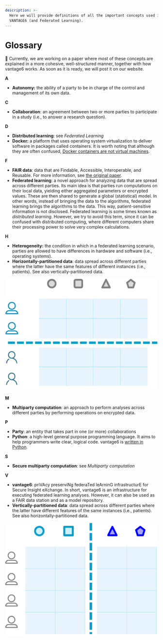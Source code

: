 ```yaml
---
description: >-
  Here we will provide definitions of all the important concepts used in
  VANTAGE6 (and Federated Learning).
---
```


# Glossary

📝 Currently, we are working on a paper where most of these concepts are explained in a more cohesive, well-structured manner, together with how vantage6 works. As soon as it is ready, we will post it on our website.

**A**

* **Autonomy:** the ability of a party to be in charge of the control and management of its own data.

**C**

* **Collaboration**: an agreement between two or more parties to participate in a study (i.e., to answer a research question).

**D**

* **Distributed learning**: see _Federated Learning_
* **Docker:** a platform that uses operating system virtualization to deliver software in packages called containers. It is worth noting that although they are often confused, [Docker containers are not virtual machines](https://www.docker.com/blog/containers-are-not-vms/).

**F**

* **FAIR data**: data that are Findable, Accessible, Interoperable, and Reusable. For more information, see [the original paper](https://www.nature.com/articles/sdata201618.pdf?origin=ppub).
* **Federated learning**: a novel approach for analyzing data that are spread across different parties. Its main idea is that parties run computations on their local data, yielding either aggregated parameters or encrypted values. These are then shared to generate a global (statistical) model. In other words, instead of bringing the data to the algorithms, federated learning brings the algorithms to the data. This way, patient-sensitive information is not disclosed. Federated learning is some times known as _distributed learning_. However, we try to avoid this term, since it can be confused with distributed computing, where different computers share their processing power to solve very complex calculations.

**H**

* **Heterogeneity:** the condition in which in a federated learning scenario, parties are allowed to have differences in hardware and software (i.e., operating systems).
* **Horizontally-partitioned data**: data spread across different parties where the latter have the same features of different instances (i.e., patients). See also vertically-partitioned data.

![](../.gitbook/assets/horizontal.PNG)

**M**

* **Multiparty computation**: an approach to perform analyses across different parties by performing operations on encrypted data.

**P**

* **Party**: an entity that takes part in one (or more) collaborations
* **Python**:  a high-level general purpose programming language. It aims to help programmers write clear, logical code. vantage6 is [written in Python](https://github.com/vantage6/vantage6).

**S**

* **Secure multiparty computation**: see _Multiparty computation_

**V**

* **vantage6**: priVAcy preserviNg federaTed leArninG infrastructurE for Secure Insight eXchange. In short, vantage6 is an infrastructure for executing federated learning analyses. However, it can also be used as a FAIR data station and as a model repository.
* **Vertically-partitioned data**: data spread across different parties where the latter have different features of the same instances (i.e., patients). See also horizontally-partitioned data.

![](../.gitbook/assets/vertical.png)
